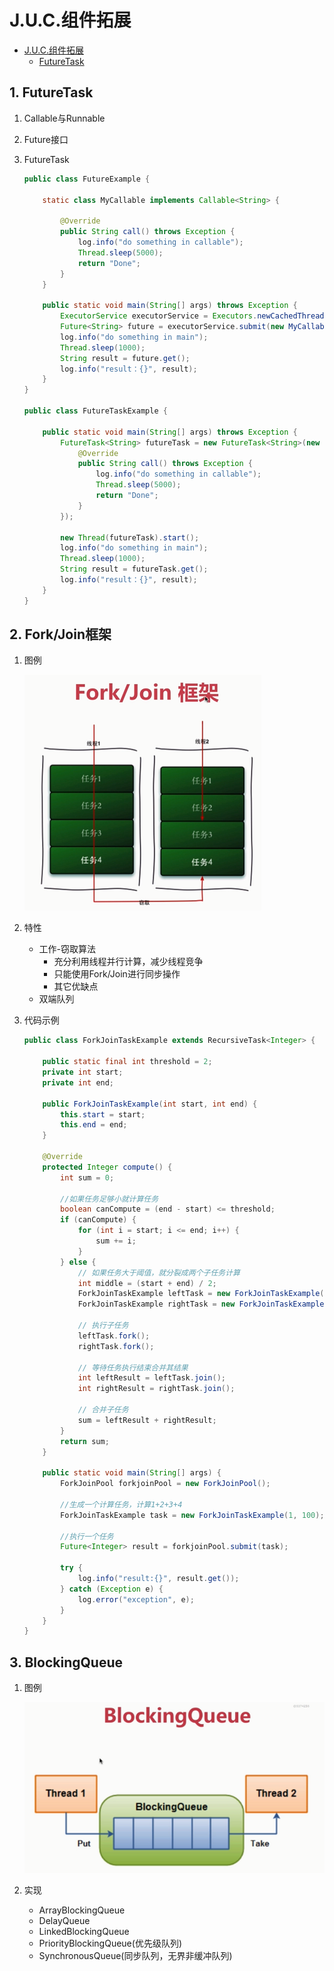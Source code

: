 # J.U.C.组件拓展

<!-- TOC -->

- [J.U.C.组件拓展](#juc)
    - [FutureTask](#futuretask)

<!-- /TOC -->

## 1. FutureTask

1. Callable与Runnable
1. Future接口
1. FutureTask

    ```java
    public class FutureExample {
    
        static class MyCallable implements Callable<String> {
    
            @Override
            public String call() throws Exception {
                log.info("do something in callable");
                Thread.sleep(5000);
                return "Done";
            }
        }
    
        public static void main(String[] args) throws Exception {
            ExecutorService executorService = Executors.newCachedThreadPool();
            Future<String> future = executorService.submit(new MyCallable());
            log.info("do something in main");
            Thread.sleep(1000);
            String result = future.get();
            log.info("result：{}", result);
        }
    }
    
    public class FutureTaskExample {
    
        public static void main(String[] args) throws Exception {
            FutureTask<String> futureTask = new FutureTask<String>(new Callable<String>() {
                @Override
                public String call() throws Exception {
                    log.info("do something in callable");
                    Thread.sleep(5000);
                    return "Done";
                }
            });
    
            new Thread(futureTask).start();
            log.info("do something in main");
            Thread.sleep(1000);
            String result = futureTask.get();
            log.info("result：{}", result);
        }
    }
    ```
## 2. Fork/Join框架

1. 图例

    ![Fork/Join](./img/fork-join.png "Fork/Join")

1. 特性    
    - 工作-窃取算法
        - 充分利用线程并行计算，减少线程竞争
        - 只能使用Fork/Join进行同步操作
        - 其它优缺点
    - 双端队列

1. 代码示例
    ```java
    public class ForkJoinTaskExample extends RecursiveTask<Integer> {
    
        public static final int threshold = 2;
        private int start;
        private int end;
    
        public ForkJoinTaskExample(int start, int end) {
            this.start = start;
            this.end = end;
        }
    
        @Override
        protected Integer compute() {
            int sum = 0;
    
            //如果任务足够小就计算任务
            boolean canCompute = (end - start) <= threshold;
            if (canCompute) {
                for (int i = start; i <= end; i++) {
                    sum += i;
                }
            } else {
                // 如果任务大于阈值，就分裂成两个子任务计算
                int middle = (start + end) / 2;
                ForkJoinTaskExample leftTask = new ForkJoinTaskExample(start, middle);
                ForkJoinTaskExample rightTask = new ForkJoinTaskExample(middle + 1, end);
    
                // 执行子任务
                leftTask.fork();
                rightTask.fork();
    
                // 等待任务执行结束合并其结果
                int leftResult = leftTask.join();
                int rightResult = rightTask.join();
    
                // 合并子任务
                sum = leftResult + rightResult;
            }
            return sum;
        }
    
        public static void main(String[] args) {
            ForkJoinPool forkjoinPool = new ForkJoinPool();
    
            //生成一个计算任务，计算1+2+3+4
            ForkJoinTaskExample task = new ForkJoinTaskExample(1, 100);
    
            //执行一个任务
            Future<Integer> result = forkjoinPool.submit(task);
    
            try {
                log.info("result:{}", result.get());
            } catch (Exception e) {
                log.error("exception", e);
            }
        }
    }
    ```
    
## 3. BlockingQueue

1. 图例
    
    ![](./img/blocking-queue.png "BlockingQueue")    

1. 实现
    - ArrayBlockingQueue
    - DelayQueue
    - LinkedBlockingQueue
    - PriorityBlockingQueue(优先级队列)
    - SynchronousQueue(同步队列，无界非缓冲队列)    